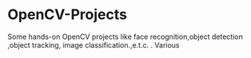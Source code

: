 # OpenCV-Projects
Some hands-on OpenCV projects like face recognition,object detection ,object tracking, image classification.,e.t.c. . Various 
